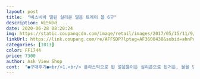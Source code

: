 ```yaml
---
layout: post 
title:  "비스비바 엘린 실리콘 얼음 트레이 볼 6구" 
description: 비스비바  ..
date: 2020-06-28 08:20:24 
img: https://static.coupangcdn.com/image/retail/images/2017/05/15/11/9/9c0f6ab9-8aa8-4f7f-afd5-4520bcafde95.jpg 
linkUrl: https://link.coupang.com/re/AFFSDP?lptag=AF3600438&subid=ahnPublicAsk&pageKey=21911880&itemId=85419870&vendorItemId=3145120576&traceid=V0-113-66766512b2d62619 
categories: [1013] 
color: FF1744 
price: 7300 
author: Ask View Shop 
cont:  "●구매후기●<br/>1.<br/> 플라스틱으로 된 얼음틀이든 실리콘으로 된거든, 물을 담고 뚜껑을 덮으면 뚜껑이 물 위에 떠요.<br/><br/>2.<br/> 위에 동그란 구멍이 있죠, 거기까지 물이 꽉 안차도 돼요.<br/> 물은 얼면서 부피가 커지니까, 동그란 모양 꽉차게 물을 담으면 첨부해놓은 사진보다 더 위로 저렇게 볼록 올라올거에요.<br/> 저는 윗부분 상당히 공간을 두고 얼렸는데도 저렇게 올라왔네요.<br/> 아무래도 이건 몇 번 시행착오를 겪어서 물 양 조절을 해야할듯 싶어요 ㅎㅎ<br/>2일에 한번씩 하는대 아직도 익숙해지지 않네요,,ㅎㅎ<br/>3.<br/> 그리고 실리콘이라 냉동실에 가지고 가기까지 물이 너무 흘러서 고생이라는 분들은요, 냉동실 얼려도 되는 반찬통 뚜껑 있잖아요? (엄청 크지 않아도 돼요.<br/> 얼음틀보다 살짝 작아도 괜찮아요) 그거를 애초에 밑에다 깔고 위에 얼음틀을 올려서 그대로 가져가 냉동실에 넣으면 물이 안흘러요.<br/><br/> 단점 <br/> 장점 <br/>☆그리고 6개의 구 사이에 납작한 두 부분이 잘 붙도록 눌러주면 뚜껑이 더 잘 고정됩니당.<br/> 얼음틀의 끝부분을 잡아주는 것보다 가운데 두 납작한 부분을 눌러주는게 더 잘되더라구요<br/>구매이유: 최근 독주에 입문하게 되면서 티비에서 보던 얼음볼에 관심이 가더라구요ㅎㅎ로켓배송에 있길래 바로 겟!<br/>그 상태에서 그냥 얼리면 당연히 모양이 이상해요!! 깨진 달걀모양으로 얼어요.<br/> 뚜껑이 물 위로 동동 뜨지 않도록 위에 무게감 있는걸로 눌러줘요.<br/> 냉동실에 있는 크기 적당한 아무거나 올려놔두면 돼요.<br/> 너무 무거우면 물이 흘러 나오거나 실리콘이 찌그라지겠죠?<br/>그래서 어떤건 이쁘고 어떤건 좀 깨져보이거나 비어보이는 .<br/>.<br/>?<br/>그리고 뚜껑위에 얼려도 되는 그릇이나 뭔가 무게감 있는걸로 살짝 눌러줘야대요 안그러면 반달되여 ,,ㅎㅎ<br/>그리고 뺄때는, 냉동실에서 빼자마자 얼음틀 그대로 위아래를 찬물 샤워 시켜주고요.<br/> 상온에 1<br/> -2분 정도 놔두었다가 실리콘을 벗기면 잘 빠져요! 저는 찬물로 꽤 오래 헹궈줍니당<br/>단점: 물 채우고 얼리기전에 뚜껑에 받쳐서 이동시켜야해요! 아니면 홍수납니다 집에ㅋㅋ 그리고 얼음 크기가 제 생각보다는 작았어요ㅎㅎ<br/>모양 잘 뽑는 팁을 드리자면,<br/>모양도 넘 이쁘구여 ㅎㅎ<br/>모양은 잘 나와요.<br/> 첨부된 사진은 좀 덜 얼었을때 꺼낸거같아요<br/>모양잡기가 겁나 힘들다는 점 ... <br/>?<br/>무튼 이주 쓰고 남기는 실후기 입니다 !!<br/>뭐 어떻게 하든 모양이 나오긴 하는대 , 뚜껑부분이 살짝 비거나 하는게 있어요 ,,ㅎ<br/>밑에 트레이나 뭐 반찬뚜껑같은거 대고 얼리면 편해요<br/>배송상태: 실리콘이라 딱히 파손 염려가 없었어요 포장도 깔끔하게 잘 왔어용<br/>생수를 바로 얼려서 얼음 색은 좀 그렇지만<br/>손에 익숙해지면 괜찮을까여 ,,,? ㅎㅎ<br/>스벅 텀블러에 커피를 늘 담고 운전하는 사람이라 얼음이 되게 중요한대 잘 안녹아서 좋더라구요 !<br/>실리콘이라서 흐물거림 ,, 그래서 드는 순간 물바다 순식간 ㅎㅎ<br/>이거 참 귀찮아요 ㅎ 넘 흐물딱 모양잡 개힘듬<br/>이주정도 쓰고 실 후기 남깁니당<br/>일단 저는 모양보단 잘 안녹는다 해서 삿어용<br/>장점: 실리콘 재질이라 다 얼리고 뚜껑 벗길때 얼음이 파손되지 않고 잘 벗겨져요ㅎㅎ 크기도 작아서 냉장고가 작은데도 쏙 들어가는것도 좋아요<br/>저는 세번째 사진처럼 ㅋㅋ 밑에 반찬통뚜껑깔고, 얼음틀 위에 적당히 무게감 있는 거로 눌러준 다음에 그걸 통째로 들고 냉동실에 넣어요.<br/>  세번째 사진은 냉동실에 있던 피자로 눌러준거에요 ㅋㅋㅋ<br/>진짜 잘 안녹긴 해요 !<br/>참고하시고 구매하세용 ㅎㅎ<br/>처음 개봉할때 실리콘 냄새가 좀 나요.<br/> 그대로 얼리면 얼음에서 실리콘 냄새 난다고 하더라구요.<br/> 식초물에 담가서 씻고 잘 헹궈서 얼렸는데 냄새안나요.<br/><br/>" 
---
```

